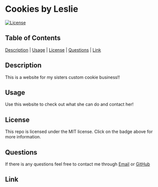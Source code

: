 # Cookies by Leslie

[![License](https://img.shields.io/badge/License-MIT-blueviolet.svg)](https://opensource.org/licenses/MIT)

## Table of Contents

[Description](#description) | [Usage](#usage) | [License](#license) | [Questions](#questions) | [Link](#link)

## Description

This is a website for my sisters custom cookie business!!

## Usage

Use this website to check out what she can do and contact her!

## License
  
This repo is licensed under the MIT license. Click on the badge above for more information.

## Questions

If there is any questions feel free to contact me through [Email](mailto:na) or [GitHub](https://github.com/johnnyowen)

## Link

